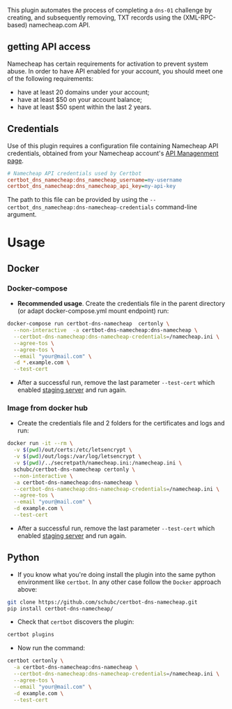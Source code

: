 This plugin automates the process of completing a ``dns-01`` challenge by creating, and subsequently removing, TXT records using the (XML-RPC-based) namecheap.com API.

getting API access
------------------

Namecheap has certain requirements for activation to prevent system abuse. In order to have API enabled for your account, you should meet one of the following requirements:

- have at least 20 domains under your account;
- have at least $50 on your account balance;
- have at least $50 spent within the last 2 years.

Credentials
-----------
Use of this plugin requires a configuration file containing Namecheap API credentials, obtained from your Namecheap account's [API Managenment page](https://ap.www.namecheap.com/settings/tools/apiaccess/).

```ini
# Namecheap API credentials used by Certbot
certbot_dns_namecheap:dns_namecheap_username=my-username
certbot_dns_namecheap:dns_namecheap_api_key=my-api-key
```

The path to this file can be provided by using the `--certbot_dns_namecheap:dns-namecheap-credentials` command-line argument.


# Usage

## Docker

### Docker-compose

* **Recommended usage**. Create the credentials file in the parent directory (or adapt docker-compose.yml mount endpoint) run:
```sh
docker-compose run certbot-dns-namecheap  certonly \
  --non-interactive  -a certbot-dns-namecheap:dns-namecheap \
  --certbot-dns-namecheap:dns-namecheap-credentials=/namecheap.ini \
  --agree-tos \
  --agree-tos \
  --email "your@mail.com" \
  -d *.example.com \
  --test-cert
```

* After a successful run, remove the last parameter `--test-cert` which enabled [staging server](https://letsencrypt.org/docs/staging-environment/) and run again.

### Image from docker hub

* Create the credentials file and 2 folders for the certificates and logs and run:
```sh
docker run -it --rm \
  -v $(pwd)/out/certs:/etc/letsencrypt \
  -v $(pwd)/out/logs:/var/log/letsencrypt \
  -v $(pwd)/../secretpath/namecheap.ini:/namecheap.ini \
  schubc/certbot-dns-namecheap certonly \
  --non-interactive \
  -a certbot-dns-namecheap:dns-namecheap \
  --certbot-dns-namecheap:dns-namecheap-credentials=/namecheap.ini \
  --agree-tos \
  --email "your@mail.com" \
  -d example.com \
  --test-cert
```

* After a successful run, remove the last parameter `--test-cert` which enabled [staging server](https://letsencrypt.org/docs/staging-environment/) and run again.

## Python

* If you know what you're doing install the plugin into the same python environment like `certbot`. In any other case follow the `Docker` approach above:
```sh
git clone https://github.com/schubc/certbot-dns-namecheap.git
pip install certbot-dns-namecheap/
```
* Check that `certbot` discovers the plugin:
```sh
certbot plugins
```
* Now run the command:
```sh
certbot certonly \
  -a certbot-dns-namecheap:dns-namecheap \
  --certbot-dns-namecheap:dns-namecheap-credentials=/namecheap.ini \
  --agree-tos \
  --email "your@mail.com" \
  -d example.com \
  --test-cert
  ```
  
  
